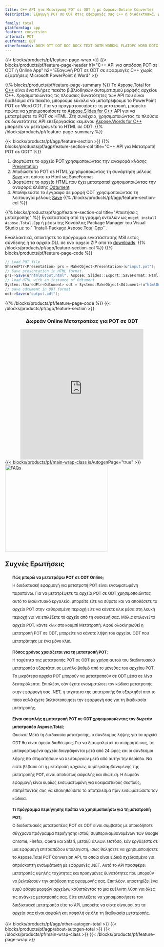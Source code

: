 ```yaml
---
title: C++ API για Μετατροπή POT σε ODT ή με δωρεάν Online Converter
description: Εξαγωγή POT σε ODT στις εφαρμογές σας C++ ή διαδικτυακά. Δοκιμάστε γρήγορα τον δωρεάν διαδικτυακό μετατροπέα POT σε CSV πριν ενσωματώσετε τον κώδικα.

family: total
platformtag: cpp
feature: conversion
informat: POT
outformat: ODT
otherformats: DOCM OTT DOT DOC DOCX TEXT DOTM WORDML FLATOPC WORD DOTX RTF
---
```

{{< blocks/products/pf/feature-page-wrap >}}
{{< blocks/products/pf/feature-page-header h1="C++ API για απόδοση POT σε ODT ή Online App" h2="Εξαγωγή POT σε ODT σε εφαρμογές C++ χωρίς εξαρτήσεις Microsoft PowerPoint ή Word" >}}

{{% blocks/products/pf/feature-page-summary %}}
Το [Aspose.Total for C++](https://products.aspose.com/total/cpp/) είναι ένα πλήρες πακέτο βιβλιοθηκών αυτοματισμού μορφής αρχείου C++. Χρησιμοποιώντας τις πλούσιες δυνατότητες των API που είναι διαθέσιμα στο πακέτο, μπορούμε εύκολα να μετατρέψουμε το PowerPoint POT σε Word ODT. Για να πραγματοποιήσετε τη μετατροπή, μπορείτε πρώτα να χρησιμοποιήσετε το [Aspose.Slides for C++](https://products.aspose.com/slides/cpp/) API για να μετατρέψετε το POT σε HTML. Στη συνέχεια, χρησιμοποιώντας το πλούσιο σε δυνατότητες API επεξεργασίας κειμένου [Aspose.Words for C++](https://products.aspose.com/words/cpp/) μπορείτε να μετατρέψετε το HTML σε ODT. 
{{% /blocks/products/pf/feature-page-summary  %}}

{{< blocks/products/pf/agp/feature-section >}}
{{% blocks/products/pf/agp/feature-section-col title="C++ API για Μετατροπή POT σε ODT" %}}
1. Φορτώστε το αρχείο POT χρησιμοποιώντας την αναφορά κλάσης [Presentation](https://reference.aspose.com/slides/cpp/class/aspose.slides.presentation)
2. Αποδώστε το POT σε HTML χρησιμοποιώντας τη συνάρτηση μέλους [Save](https://reference.aspose.com/slides/cpp/class/aspose.slides.presentation#afcd59ec697bf05c10f78c3869de2ec9e) και ορίστε το Html ως SaveFormat
3. Φορτώστε το αρχείο HTML που έχει μετατραπεί χρησιμοποιώντας την αναφορά κλάσης [Odtument](https://reference.aspose.com/words/cpp/class/aspose.words.odtument)
4. Αποθηκεύστε το έγγραφο σε μορφή ODT χρησιμοποιώντας τη λειτουργία μέλους [Save](https://reference.aspose.com/words/cpp/class/aspose.words.odtument#save_string)
{{% /blocks/products/pf/agp/feature-section-col %}}

{{% blocks/products/pf/agp/feature-section-col title="Απαιτήσεις μετατροπής" %}}
Εγκατάσταση από τη γραμμή εντολών ως ```nuget install Aspose.Total.Cpp``` ή μέσω της Κονσόλας Package Manager του Visual Studio με το ```Install-Package Aspose.Total.Cpp``.

Εναλλακτικά, αποκτήστε το πρόγραμμα εγκατάστασης MSI εκτός σύνδεσης ή τα αρχεία DLL σε ένα αρχείο ZIP από το [downloads](https://releases.aspose.com/total/cpp).
{{% /blocks/products/pf/agp/feature-section-col %}}
{{% blocks/products/pf/feature-page-code %}}
```cs
// Load POT file
SharedPtr<Presentation> prs = MakeObject<Presentation>(u"input.pot");
// Save presentation in HTML format.
prs->Save(u"htmlOutput.html", Aspose::Slides::Export::SaveFormat::Html);
// load HTML with an instance of Odtument
System::SharedPtr<Odtument> odt = System::MakeObject<Odtument>(u"htmlOutput.html");
// save odtument in ODT format
odt->Save(u"output.odt"); 
```

{{% /blocks/products/pf/feature-page-code %}}
{{< /blocks/products/pf/agp/feature-section >}}

<div class="container-fluid agp-content bg-white aboutfile box-1 vh100 section nopbtm">
<div class=container>
<div class=row>
<div class="demobox tc col-md-12 padding-0" align="center">

<h3>Δωρεάν Online Μετατροπέας για POT σε ODT</h3>

<iframe style="border: none; height: 426px;" scrolling="no" src="https://total-conversion-app-65z5r2lp.qa.k8s.dynabic.com/?to=odt&from=pot" id="child-iframe" width="80%"></iframe>

</div></div>
</div></div>
{{< blocks/products/pf/main-wrap-class isAutogenPage="true" >}}
<style>.howtolist li{margin-right: 0!important;line-height: 26px;position: relative;margin-bottom: 10px;font-size: 13px;list-style-type: none;}</style>
<div class="col-md-12 tl bg-gray-dark howtolist section">
  <a class="anchor" name="faqpage"></a>
  <div class="container tl dflex" itemscope="" itemtype="https://schema.org/FAQPage">
      <div class="col-md-4 howtosectiongfx">
          <img class="social-panel-hide-on-mobile" src="https://www.groupdocs.cloud/templates/brand/images/groupdocs/conversion/groupdocs_conversion-brand.png" alt="FAQs" width="335" height="283">
      </div>
      <div class="howtosection col-md-8">
          <div>
              <h2>Συχνές Ερωτήσεις</h2>
              <ul>
                  <li itemscope="" itemprop="mainEntity" itemtype="https://schema.org/Question">
                      <div>
                          <span itemprop="name"><b>Πώς μπορώ να μετατρέψω POT σε ODT Online;</b></span>
                      </div>
                      <div itemscope="" itemprop="acceptedAnswer" itemtype="https://schema.org/Answer">
                          <span itemprop="text">Η διαδικτυακή εφαρμογή για μετατροπή POT είναι ενσωματωμένη παραπάνω. Για να μετατρέψετε το αρχείο POT σε ODT χρησιμοποιώντας αυτό το διαδικτυακό εργαλείο, μπορείτε είτε να σύρετε και να αποθέσετε το αρχείο POT στην καθορισμένη περιοχή είτε να κάνετε κλικ μέσα στη λευκή περιοχή για να επιλέξετε το αρχείο από τη συσκευή σας. Μόλις επιλεγεί το αρχείο POT, κάντε κλικ στο κουμπί Μετατροπή. Αφού ολοκληρωθεί η μετατροπή POT σε ODT, μπορείτε να κάνετε λήψη του αρχείου ODT που μετατράπηκε με ένα μόνο κλικ.</span>
                      </div>
                  </li>
                  <li itemscope="" itemprop="mainEntity" itemtype="https://schema.org/Question">
                      <div>
                          <span itemprop="name"><b>Πόσος χρόνος χρειάζεται για τη μετατροπή POT;</b></span>
                      </div>
                      <div itemscope="" itemprop="acceptedAnswer" itemtype="https://schema.org/Answer">
                          <span itemprop="text">Η ταχύτητα της μετατροπής POT σε ODT με χρήση αυτού του διαδικτυακού μετατροπέα εξαρτάται σε μεγάλο βαθμό από το μέγεθος του αρχείου POT. Τα μικρότερα αρχεία POT μπορούν να μετατραπούν σε ODT μέσα σε λίγα δευτερόλεπτα. Επιπλέον, εάν έχετε ενσωματώσει τον κώδικα μετατροπής στην εφαρμογή σας .NET, η ταχύτητα της μετατροπής θα εξαρτηθεί από το πόσο καλά έχετε βελτιστοποιήσει την εφαρμογή σας για τη διαδικασία μετατροπής.</span>
                      </div>
                  </li>
                  <li itemscope="" itemprop="mainEntity" itemtype="https://schema.org/Question">
                      <div>
                          <span itemprop="name"><b>Είναι ασφαλής η μετατροπή POT σε ODT χρησιμοποιώντας τον δωρεάν μετατροπέα Aspose.Total;</b></span>
                      </div>
                      <div itemscope="" itemprop="acceptedAnswer" itemtype="https://schema.org/Answer">
                          <span itemprop="text">Φυσικά! Μετά τη διαδικασία μετατροπής, ο σύνδεσμος λήψης για τα αρχεία ODT θα είναι άμεσα διαθέσιμος. Για να διασφαλιστεί το απόρρητό σας, τα μεταφορτωμένα αρχεία διαγράφονται μετά από 24 ώρες και οι σύνδεσμοι λήψης θα σταματήσουν να λειτουργούν μετά από αυτήν την περίοδο. Να είστε βέβαιοι ότι η μετατροπή αρχείων, συμπεριλαμβανομένης της μετατροπής POT, είναι απολύτως ασφαλής και ιδιωτική. Η δωρεάν εφαρμογή είναι κυρίως ενσωματωμένη για δοκιμαστικούς σκοπούς, επιτρέποντάς σας να επαληθεύσετε το αποτέλεσμα πριν ενσωματώσετε τον κώδικα.</span>
                      </div>
                  </li>                 
                  <li itemscope="" itemprop="mainEntity" itemtype="https://schema.org/Question">
                      <div>
                          <span itemprop="name"><b>Τι πρόγραμμα περιήγησης πρέπει να χρησιμοποιήσω για τη μετατροπή POT;</b></span>
                      </div>
                      <div itemscope="" itemprop="acceptedAnswer" itemtype="https://schema.org/Answer">
                          <span itemprop="text">Ο διαδικτυακός μετατροπέας POT σε ODT είναι συμβατός με οποιοδήποτε σύγχρονο πρόγραμμα περιήγησης ιστού, συμπεριλαμβανομένων των Google Chrome, Firefox, Opera και Safari, μεταξύ άλλων. Ωστόσο, εάν εργάζεστε σε μια εφαρμογή επιτραπέζιου υπολογιστή, ίσως θελήσετε να χρησιμοποιήσετε το Aspose.Total POT Conversion API, το οποίο είναι ειδικά σχεδιασμένο για απρόσκοπτη ενσωμάτωση με εφαρμογές .NET. Αυτό το API προσφέρει μετατροπές υψηλής ταχύτητας και προηγμένες δυνατότητες που μπορούν να βελτιώσουν την απόδοση της εφαρμογής σας. Επιπλέον, υποστηρίζει ένα ευρύ φάσμα μορφών αρχείων, καθιστώντας το μια ευέλικτη λύση για όλες τις ανάγκες μετατροπής σας. Είτε επιλέξετε να χρησιμοποιήσετε τον διαδικτυακό μετατροπέα είτε το API, μπορείτε να είστε σίγουροι ότι τα αρχεία σας είναι ασφαλή και ασφαλή σε όλη τη διαδικασία μετατροπής.</span>
                      </div>
                  </li>
              </ul>
          </div>
      </div>
  </div>
{{< blocks/products/pf/agp/other-autogen-total >}}
{{< blocks/products/pf/agp/about-autogen-total >}}
{{< /blocks/products/pf/main-wrap-class >}}
{{< /blocks/products/pf/feature-page-wrap >}}